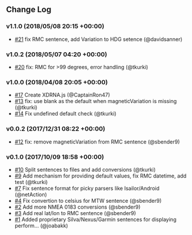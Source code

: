 ## Change Log

### v1.1.0 (2018/05/08 20:15 +00:00)
- [#21](https://github.com/SignalK/signalk-to-nmea0183/pull/21) fix RMC sentence, add Variation to HDG setence (@davidsanner)

### v1.0.2 (2018/05/07 04:20 +00:00)
- [#20](https://github.com/SignalK/signalk-to-nmea0183/pull/20) fix: RMC for >99 degrees, error handling (@tkurki)

### v1.0.0 (2018/04/08 20:05 +00:00)
- [#17](https://github.com/SignalK/signalk-to-nmea0183/pull/17) Create XDRNA.js (@CaptainRon47)
- [#13](https://github.com/SignalK/signalk-to-nmea0183/pull/13) fix: use blank as the default when magneticVariation is missing (@tkurki)
- [#14](https://github.com/SignalK/signalk-to-nmea0183/pull/14) Fix undefined default check (@tkurki)

### v0.0.2 (2017/12/31 08:22 +00:00)
- [#12](https://github.com/SignalK/signalk-to-nmea0183/pull/12) fix: remove magneticVariation from RMC sentence (@sbender9)

### v0.1.0 (2017/10/09 18:58 +00:00)
- [#10](https://github.com/SignalK/signalk-to-nmea0183/pull/10) Split sentences to files and add conversions (@tkurki)
- [#9](https://github.com/SignalK/signalk-to-nmea0183/pull/9) Add mechanism for providing default values, fix RMC datetime, add test (@tkurki)
- [#7](https://github.com/SignalK/signalk-to-nmea0183/pull/7) Fix sentence format for picky parsers like Isailor/Android (@netAction)
- [#4](https://github.com/SignalK/signalk-to-nmea0183/pull/4) Fix convertion to celsius for MTW sentence (@sbender9)
- [#2](https://github.com/SignalK/signalk-to-nmea0183/pull/2) Add more NMEA 0183 conversions  (@sbender9)
- [#3](https://github.com/SignalK/signalk-to-nmea0183/pull/3) Add real lat/lon to RMC sentence (@sbender9)
- [#1](https://github.com/SignalK/signalk-to-nmea0183/pull/1) Added proprietary Silva/Nexus/Garmin sentences for displaying perform… (@joabakk)
